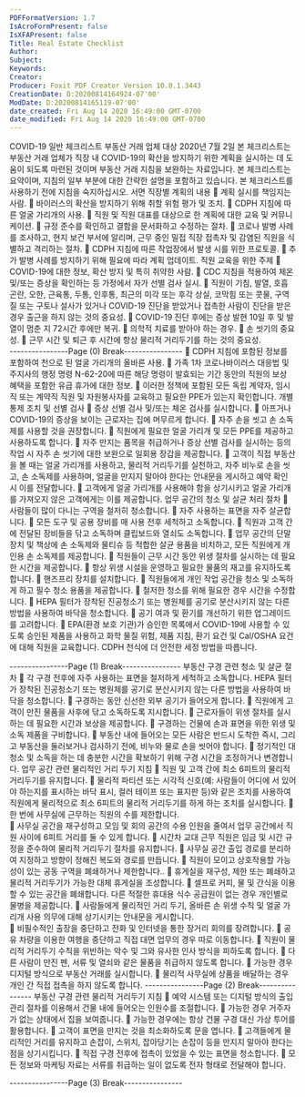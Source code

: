 ```yaml
---
PDFFormatVersion: 1.7
IsAcroFormPresent: false
IsXFAPresent: false
Title: Real Estate Checklist
Author: 
Subject: 
Keywords: 
Creator: 
Producer: Foxit PDF Creator Version 10.0.1.3443
CreationDate: D:20200814164924-07'00'
ModDate: D:20200814165119-07'00'
date_created: Fri Aug 14 2020 16:49:00 GMT-0700
date_modified: Fri Aug 14 2020 16:49:00 GMT-0700
---
```

 
COVID-19 일반 체크리스트 
부동산 거래 업체 대상 
2020년 7월 2일 
본 체크리스트는 부동산 거래 업체가 직장 내 COVID-19의 확산을 방지하기 위한 계획을 실시하는 데 
도움이 되도록 마련된 것이며 부동산 거래 지침을 보완하는 자료입니다. 본 체크리스트는 요약이며, 지침의 
일부 부분에 대한 간략한 설명을 포함하고 있습니다. 본 체크리스트를 사용하기 전에 지침을 숙지하십시오. 
서면 직장별 계획의 내용 
 계획 실시를 책임지는 사람. 
 바이러스의 확산을 방지하기 위해 취할 위험 평가 및 조치. 
 CDPH 지침에 따른 얼굴 가리개의 사용. 
 직원 및 직원 대표를 대상으로 한 계획에 대한 교육 및 커뮤니케이션. 
 규정 준수를 확인하고 결함을 문서화하고 수정하는 절차. 
 코로나 발병 사례를 조사하고, 현지 보건 부서에 알리며, 근무 중인 밀접 직장 접촉자 및 
감염된 직원을 식별하고 격리하는 절차. 
 CDPH 지침에 따른 작업장에서 발생 시를 위한 프로토콜. 
 추가 발병 사례를 방지하기 위해 필요에 따라 계획 업데이트. 
직원 교육을 위한 주제 
 COVID-19에 대한 정보, 확산 방지 및 특히 취약한 사람. 
 CDC 지침을 적용하여 체온 및/또는 증상을 확인하는 등 가정에서 자가 선별 검사 실시. 
 직원이 기침, 발열, 호흡 곤란, 오한, 근육통, 두통, 인후통, 최근의 미각 또는 후각 상실, 
코막힘 또는 콧물, 구역질 또는 구토나 설사가 있거나 COVID-19 진단을 받았거나 접촉한 
사람이 진단을 받은 경우 출근을 하지 않는 것의 중요성. 
 COVID-19 진단 후에는 증상 발현 10일 후 및 발열이 멈춘 지 72시간 후에만 복귀. 
 의학적 치료를 받아야 하는 경우. 
 손 씻기의 중요성. 
 근무 시간 및 퇴근 후 시간에 항상 물리적 거리두기를 하는 것의 중요성.  
----------------Page (0) Break----------------
 CDPH 지침에 포함된 정보를 포함하여 천으로 된 얼굴 가리개의 올바른 사용. 
 가족 1차 코로나바이러스 대응법 및 주지사의 행정 명령 N-62-20에 따른 해당 명령이 
발효되는 기간 동안의 직원의 보상 혜택을 포함한 유급 휴가에 대한 정보. 
 이러한 정책에 포함된 모든 독립 계약자, 임시직 또는 계약직 직원 및 자원봉사자를 
교육하고 필요한 PPE가 있는지 확인합니다. 
개별 통제 조치 및 선별 검사 
 증상 선별 검사 및/또는 체온 검사를 실시합니다. 
 아프거나 COVID-19의 증상을 보이는 근로자는 집에 머무르게 합니다. 
 자주 손을 씻고 손 소독제를 사용할 것을 권장합니다. 
 직원에게 필요한 얼굴 가리개 및 모든 PPE를 제공하고 사용하도록 합니다. 
 자주 만지는 품목을 취급하거나 증상 선별 검사를 실시하는 등의 작업 시 자주 손 씻기에 
대한 보완으로 일회용 장갑을 제공합니다. 
 고객이 직접 부동산을 볼 때는 얼굴 가리개를 사용하고, 물리적 거리두기를 실천하고, 자주 
비누로 손을 씻고, 손 소독제를 사용하며, 얼굴을 만지지 말아야 한다는 안내문을 게시하고 
예약 확인 시 이를 전달합니다. 
 고객에게 얼굴 가리개를 사용해야 함을 상기시키고 얼굴 가리개를 가져오지 않은 
고객에게는 이를 제공합니다. 
업무 공간의 청소 및 살균 처리 절차 
 사람들이 많이 다니는 구역을 철저히 청소합니다. 
 자주 사용하는 표면을 자주 살균합니다. 
 모든 도구 및 공용 장비를 매 사용 전후 세척하고 소독합니다. 
 직원과 고객 간에 전달된 장비들을 닦고 소독하며 클립보드와 열쇠도 소독합니다. 
 업무 공간의 단말 장치 및 책상에 손 소독제와 물티슈 등 적합한 살균 용품을 비치하고, 
모든 직원에게 개인용 손 소독제를 제공합니다. 
 직원들이 근무 시간 동안 위생 절차를 실시하는 데 필요한 시간을 제공합니다. 
 항상 위생 시설을 운영하고 필요한 물품의 재고를 유지하도록 합니다. 
 핸즈프리 장치를 설치합니다. 
 직원들에게 개인 작업 공간을 청소 및 소독하게 하고 필수 청소 용품을 제공합니다. 
 철저한 청소를 위해 필요한 경우 시간을 수정합니다. 
 HEPA 필터가 장착된 진공청소기 또는 병원체를 공기로 분산시키지 않는 다른 방법을 
사용하여 바닥을 청소합니다. 
 공기 여과 및 환기를 개선하기 위한 업그레이드를 고려합니다. 
 EPA(환경 보호 기관)가 승인한 목록에서 COVID-19에 사용할 수 있도록 승인된 제품을 
사용하고 화학 물질 위험, 제품 지침, 환기 요건 및 Cal/OSHA 요건에 대해 직원을 
교육합니다. CDPH 천식에 더 안전한 세정 방법을 따릅니다. 
 
 
----------------Page (1) Break----------------
부동산 구경 관련 청소 및 살균 절차 
 각 구경 전후에 자주 사용하는 표면을 철저하게 세척하고 소독합니다. HEPA 필터가 
장착된 진공청소기 또는 병원체를 공기로 분산시키지 않는 다른 방법을 사용하여 바닥을 
청소합니다. 
 구경하는 동안 신선한 외부 공기가 들어오게 합니다. 
 직원에게 고객이 만진 물품을 사후에 닦고 소독하도록 지시합니다. 
 근로자들이 위생 절차를 실시하는 데 필요한 시간과 보상을 제공합니다. 
 구경하는 건물에 손과 표면을 위한 위생 및 소독 제품을 구비합니다. 
 부동산 내에 들어오는 모든 사람은 반드시 도착한 즉시, 그리고 부동산을 둘러보거나 
검사하기 전에, 비누와 물로 손을 씻어야 합니다. 
 정기적인 대청소 및 소독을 하는 데 충분한 시간을 확보하기 위해 구경 시간을 조정하거나 
변경합니다. 
업무 공간 관련 물리적인 거리 두기 지침 
 직원 및 고객 간에 최소 6피트의 물리적 거리두기를 유지합니다. 
 물리적 파티션 또는 시각적 신호(예: 사람들이 어디에 서 있어야 하는지를 표시하는 바닥 
표시, 컬러 테이프 또는 표지판 등)와 같은 조치를 사용하여 직원에게 물리적으로 최소 
6피트의 물리적 거리두기를 하게 하는 조치를 실시합니다. 
 한 번에 사무실에 근무하는 직원의 수를 제한합니다.   
 사무실 공간을 재구성하고 모임 및 회의 공간의 수용 인원을 줄여서 업무 공간에서 직원 
사이에 6피트 거리를 둘 수 있게 합니다. 
 시간차 교대 근무 직원은 임금 및 시간 규정을 준수하여 물리적 거리두기 절차를 
유지합니다. 
 사무실 공간 출입 경로를 분리하여 지정하고 방향이 정해진 복도와 경로를 만듭니다. 
 직원이 모이고 상호작용할 가능성이 있는 공동 구역을 폐쇄하거나 제한합니다.. 
 휴게실을 재구성, 제한 또는 폐쇄하고 물리적 거리두기가 가능한 대체 휴게실을 
조성합니다. 
 셀프로 커피, 물 및 간식을 이용할 수 있는 공간을 폐쇄합니다. 다른 적절한 휴대용 식수 
공급원이 없는 경우 개인별로 물병을 제공합니다. 
 사람들에게 물리적인 거리 두기, 올바른 손 위생 수칙 및 얼굴 가리개 사용 의무에 대해 
상기시키는 안내문을 게시합니다.   
 비필수적인 출장을 중단하고 전화 및 인터넷을 통한 장거리 회의를 장려합니다. 
 공유 차량을 이용한 여행을 중단하고 직접 대면 업무의 경우 따로 이동합니다. 
 직원이 물리적 거리두기 수칙을 위반하는 악수 및 그와 유사한 인사 방식을 피하도록 
합니다. 
 다른 사람이 만진 펜, 서류 및 열쇠와 같은 물품을 취급하지 않도록 합니다. 
 가능한 경우 디지털 방식으로 부동산 거래를 실시합니다. 
 물리적 사무실에 상품을 배달하는 경우 개인 간 직접 접촉을 하지 않도록 합니다. 
----------------Page (2) Break----------------
부동산 구경 관련 물리적 거리두기 지침 
 예약 시스템 또는 디지털 방식의 출입 관리 절차를 이용해서 건물 내에 들어오는 인원수를 
조절합니다. 
 가능한 경우 거주자가 없는 상태에서 집을 보여줍니다. 
 가능한 경우에는 항상 건물 구경 대신 가상 투어를 활용합니다. 
 고객이 표면을 만지는 것을 최소화하도록 문을 엽니다. 
 고객들에게 물리적인 거리를 유지하고 손잡이, 스위치, 잡아당기는 손잡이 등을 만지지 
말아야 한다는 점을 상기시킵니다. 
 직접 구경 전후에 접촉이 있었을 수 있는 표면을 청소합니다. 
 모든 정보와 마케팅 자료는 서류를 취급하는 일이 없도록 전자 형태로 전달해야 합니다. 
 
----------------Page (3) Break----------------
